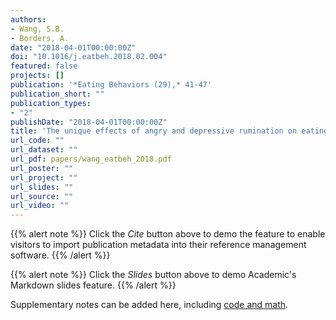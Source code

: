 ```yaml
---
authors:
- Wang, S.B.
- Borders, A.
date: "2018-04-01T00:00:00Z"
doi: "10.1016/j.eatbeh.2018.02.004"
featured: false
projects: []
publication: '*Eating Behaviors (29),* 41-47'
publication_short: ""
publication_types:
- "2"
publishDate: "2018-04-01T00:00:00Z"
title: 'The unique effects of angry and depressive rumination on eating-disorder psychopathology and the mediating role of impulsivity'
url_code: ""
url_dataset: ""
url_pdf: papers/wang_eatbeh_2018.pdf
url_poster: ""
url_project: ""
url_slides: ""
url_source: ""
url_video: ""
---
```



{{% alert note %}}
Click the *Cite* button above to demo the feature to enable visitors to import publication metadata into their reference management software.
{{% /alert %}}

{{% alert note %}}
Click the *Slides* button above to demo Academic's Markdown slides feature.
{{% /alert %}}

Supplementary notes can be added here, including [code and math](https://sourcethemes.com/academic/docs/writing-markdown-latex/).
